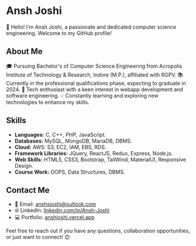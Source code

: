 # Ansh Joshi

👋 Hello! I'm Ansh Joshi, a passionate and dedicated computer science engineering. Welcome to my GitHub profile!

## About Me

🎓 Pursuing Bachelor's of Computer Science Engineering from Acropolis Institute of Technology & Research, Indore (M.P.), affiliated with RGPV.
📚 Currently in the professional qualifications phase, expecting to graduate in 2024.
🌟 Tech enthusiast with a keen interest in webapp development and software engineering.
💡 Constantly learning and exploring new technologies to enhance my skills.

## Skills

- **Languages:** C, C++, PHP, JavaScript.
- **Databases:** MySQL, MongoDB, MariaDB, DBMS.
- **Cloud:** AWS: S3, EC2, IAM, EBS, RDS.
- **Framework Libraries:** JQuery, ReactJS, Redux, Express, Node.js.
- **Web Skills:** HTML5, CSS3, Bootstrap, TailWind, MaterialUI, Responsive Design.
- **Course Work:** OOPS, Data Structures, DBMS.

## Contact Me

- 📧 Email: anshsjoshi@outlook.com
- 🌐 LinkedIn: [linkedin.com/in/Ansh-Joshi](https://linkedin.com/in/Ansh-Joshi)
- 💻 Portfolio: [anshjoshi.vercel.app](https://anshjoshi.vercel.app)

Feel free to reach out if you have any questions, collaboration opportunities, or just want to connect! 😊
